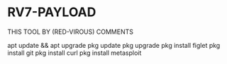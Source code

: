 # RV7-PAYLOAD
THIS TOOL BY (RED-VIROUS)
COMMENTS

apt update && apt upgrade
pkg update
pkg upgrade
pkg install figlet
pkg install git
pkg install curl
pkg install metasploit
